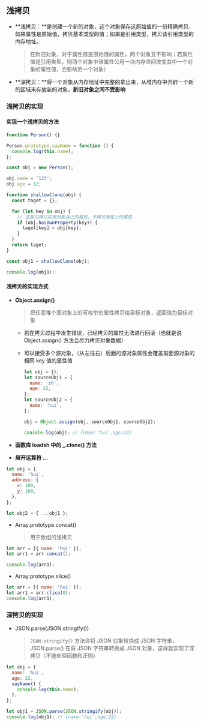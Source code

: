 ## 浅拷贝

- **浅拷贝：**是创建一个新的对象，这个对象保存这原始值的一份精确拷贝，如果属性是原始值，拷贝基本类型的值；如果是引用类型，拷贝该引用类型的内存地址。

  > 在新旧对象，对于属性值是原始值的属性，两个对象互不影响；若属性值是引用类型，则两个对象中该属性公用一块内存空间改变其中一个对象的属性值，会影响另一个对象）

- **深拷贝：**将一个对象从内存地址中完整的拿出来，从堆内存中开辟一个新的区域来存放新的对象，**新旧对象之间不受影响**

### 浅拷贝的实现

#### 实现一个浅拷贝的方法

```js
function Person() {}

Person.prototype.sayName = function () {
  console.log(this.name);
};

const obj = new Person();

obj.name = '123';
obj.age = 12;

function shallowClone(obj) {
  const taget = {};

  for (let key in obj) {
    // 这里只拷贝实例对象自己的属性，不拷贝原型上的属性
    if (obj.hasOwnProperty(key)) {
      taget[key] = obj[key];
    }
  }
  return taget;
}

const obj1 = shallowClone(obj);

console.log(obj1);
```

#### 浅拷贝的实现方式

- **Object.assign()**

  > 把任意堆个源对象上的可枚举的属性拷贝给目标对象，返回值为目标对象

  - 若在拷贝过程中发生错误，已经拷贝的属性无法进行回滚（也就是说 Object.assign() 方法会尽力拷贝对象数据）
  - 可以接受多个源对象，（从左往右）后面的源对象属性会覆盖前面源对象的相同 key 值的属性值

    ```js
    let obj = {};
    let sourceObj1 = {
      name: 'zh',
      age: 22,
    };
    let sourceObj2 = {
      name: 'hui',
    };

    obj = Object.assign(obj, sourceObj1, sourceObj2);

    console.log(obj); // {name:'hui',age:22}
    ```

- **函数库 loadsh 中的 \_.clone() 方法**

- **展开运算符 ...**

```js
let obj = {
  name: 'hui',
  address: {
    x: 100,
    y: 100,
  },
};

let obj2 = { ...obj1 };
```

- Array.prototype.concat()
  > 用于数组的浅拷贝

```js
let arr = [{ name: 'hui' }];
let arr1 = arr.concat();

console.log(arr1);
```

- Array.prototype.slice()

```js
let arr = [{ name: 'hui' }];
let arr1 = arr.clice(0);
console.log(arr1);
```

### 深拷贝的实现

- JSON.parse(JSON.stringify())
  > `JSON.stringify()` 方法会将 JSON 对象转换成 JSON 字符串，JSON.parse() 在将 JSON 字符串转换成 JSON 对象，这样就实现了深拷贝（不能处理函数和正则）

```js
let obj = {
  name: 'hui',
  age: 22,
  sayName() {
    console.log(this.name);
  },
};

let obj1 = JSON.parse(JSON.stringify(obj));
console.log(obj1); // {name:'hui',age:22}
```
